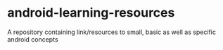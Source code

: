 # android-learning-resources
A repository containing link/resources to small, basic as well as specific android concepts
